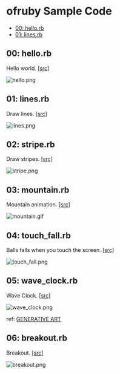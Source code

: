 ofruby Sample Code
===============

- [00: hello.rb](#00-hellorb)
- [01: lines.rb](#01-linesrb)

## 00: hello.rb
Hello world. [[src]](https://github.com/ongaeshi/ofruby-sample/blob/master/hello.rb)

![hello.png](https://raw.github.com/ongaeshi/ofruby-sample/master/images/hello.png)

## 01: lines.rb
Draw lines. [[src]](https://github.com/ongaeshi/ofruby-sample/blob/master/lines.rb)

![lines.png](https://raw.github.com/ongaeshi/ofruby-sample/master/images/lines.png)

## 02: stripe.rb
Draw stripes. [[src]](https://github.com/ongaeshi/ofruby-sample/blob/master/stripe.rb)

![stripe.png](https://raw.github.com/ongaeshi/ofruby-sample/master/images/stripe.png)

## 03: mountain.rb
Mountain animation. [[src]](https://github.com/ongaeshi/ofruby-sample/blob/master/mountain.rb)

![mountain.gif](https://raw.github.com/ongaeshi/ofruby-sample/master/images/mountain.gif)

## 04: touch_fall.rb
Balls falls when you touch the screen. [[src]](https://github.com/ongaeshi/ofruby-sample/blob/master/touch_fall.rb)

![touch_fall.png](https://raw.github.com/ongaeshi/ofruby-sample/master/images/touch_fall.png)

## 05: wave_clock.rb
Wave Clock. [[src]](https://github.com/ongaeshi/ofruby-sample/blob/master/wave_clock.rb)

![wave_clock.png](https://raw.github.com/ongaeshi/ofruby-sample/master/images/wave_clock.png) 

ref: [GENERATIVE ART](http://zenbullets.com/book.php)

## 06: breakout.rb
Breakout. [[src]](https://github.com/ongaeshi/ofruby-sample/blob/master/breakout.rb)

![breakout.png](https://raw.github.com/ongaeshi/ofruby-sample/master/images/breakout.png) 






